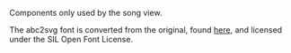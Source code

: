 Components only used by the song view.

The abc2svg font is converted from the original, found [here](https://chiselapp.com/user/moinejf/repository/abc2svg/file?name=font/abc2svg.sfd), and licensed under the SIL Open Font License.